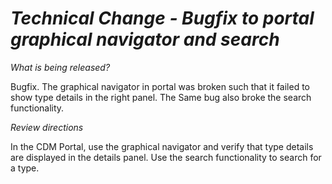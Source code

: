 # *Technical Change - Bugfix to portal graphical navigator and search*

_What is being released?_

Bugfix. The graphical navigator in portal was broken such that it failed to show type details in the right panel. The Same bug also broke the search functionality.

_Review directions_

In the CDM Portal, use the graphical navigator and verify that type details are displayed in the details panel. Use the search functionality to search for a type.